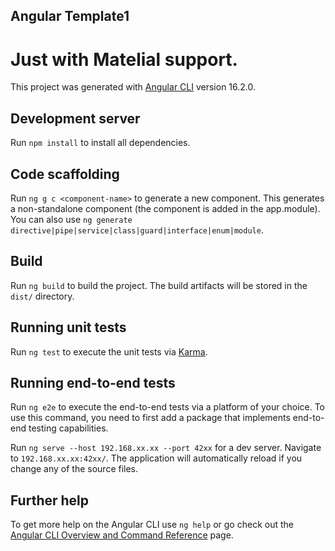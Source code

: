 ## Angular Template1
# Just with Matelial support.

This project was generated with [Angular CLI](https://github.com/angular/angular-cli) version 16.2.0.

## Development server

Run `npm install` to install all dependencies.


## Code scaffolding

Run `ng g c <component-name>` to generate a new component. This generates a non-standalone component (the component is added in the app.module). 
You can also use `ng generate directive|pipe|service|class|guard|interface|enum|module`.

## Build

Run `ng build` to build the project. The build artifacts will be stored in the `dist/` directory.

## Running unit tests

Run `ng test` to execute the unit tests via [Karma](https://karma-runner.github.io).

## Running end-to-end tests

Run `ng e2e` to execute the end-to-end tests via a platform of your choice. To use this command, you need to first add a package that implements end-to-end testing capabilities.


Run `ng serve --host 192.168.xx.xx --port 42xx` for a dev server. Navigate to `192.168.xx.xx:42xx/`. The application will automatically reload if you change any of the source files.


## Further help

To get more help on the Angular CLI use `ng help` or go check out the [Angular CLI Overview and Command Reference](https://angular.io/cli) page.
